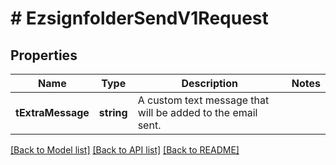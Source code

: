 # # EzsignfolderSendV1Request

## Properties

Name | Type | Description | Notes
------------ | ------------- | ------------- | -------------
**tExtraMessage** | **string** | A custom text message that will be added to the email sent. |

[[Back to Model list]](../../README.md#models) [[Back to API list]](../../README.md#endpoints) [[Back to README]](../../README.md)
